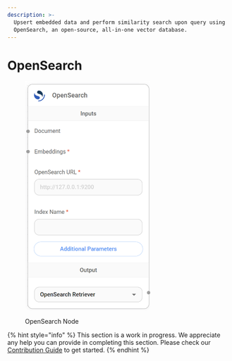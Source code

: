 ```yaml
---
description: >-
  Upsert embedded data and perform similarity search upon query using
  OpenSearch, an open-source, all-in-one vector database.
---
```


# OpenSearch

<figure><img src="../../../.gitbook/assets/image--162-.png" alt="" width="284"><figcaption><p>OpenSearch Node</p></figcaption></figure>

{% hint style="info" %}
This section is a work in progress. We appreciate any help you can provide in completing this section. Please check our [Contribution Guide](../../../contributing/) to get started.
{% endhint %}
